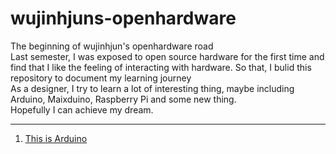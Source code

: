 # wujinhjuns-openhardware

The beginning of wujinhjun's openhardware road  
Last semester, I was exposed to open source hardware for the first time and find that I like the feeling of interacting with hardware. So that, I bulid this repository to document my learning journey  
As a designer, I try to learn a lot of interesting thing, maybe including Arduino, Maixduino, Raspberry Pi and some new thing.  
Hopefully I can achieve my dream.  
********

1. [This is Arduino](https://github.com/wujinhjun/wujinhjuns-openhardware/tree/main/Arduino_exercise)
